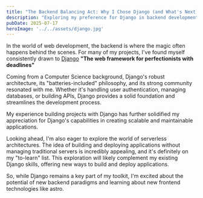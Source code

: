 ```yaml
---
title: "The Backend Balancing Act: Why I Chose Django (and What's Next)"
description: "Exploring my preference for Django in backend development and my plans for the future with serverless architectures."
pubDate: 2025-07-17
heroImage: '../../assets/django.jpg'
---
```


In the world of web development, the backend is where the magic often happens behind the scenes. For many of my projects, I've found myself consistently drawn to <a href="https://www.djangoproject.com/" target="_blank">Django</a>
<b>"The web framework for perfectionists with deadlines"</b>


Coming from a Computer Science background, Django's robust architecture, its "batteries-included" philosophy, and its strong community resonated with me. Whether it's handling user authentication, managing databases, or building APIs, Django provides a solid foundation and streamlines the development process.


My experience building projects with Django has further solidified my appreciation for Django's capabilities in creating scalable and maintainable applications.

Looking ahead, I'm also eager to explore the world of serverless architectures. The idea of building and deploying applications without managing traditional servers is incredibly appealing, and it's definitely on my "to-learn" list. This exploration will likely complement my existing Django skills, offering new ways to build and deploy applications.

 So, while Django remains a key part of my toolkit, I'm excited about the potential of new backend paradigms and learning about new frontend technologies like astro. 
